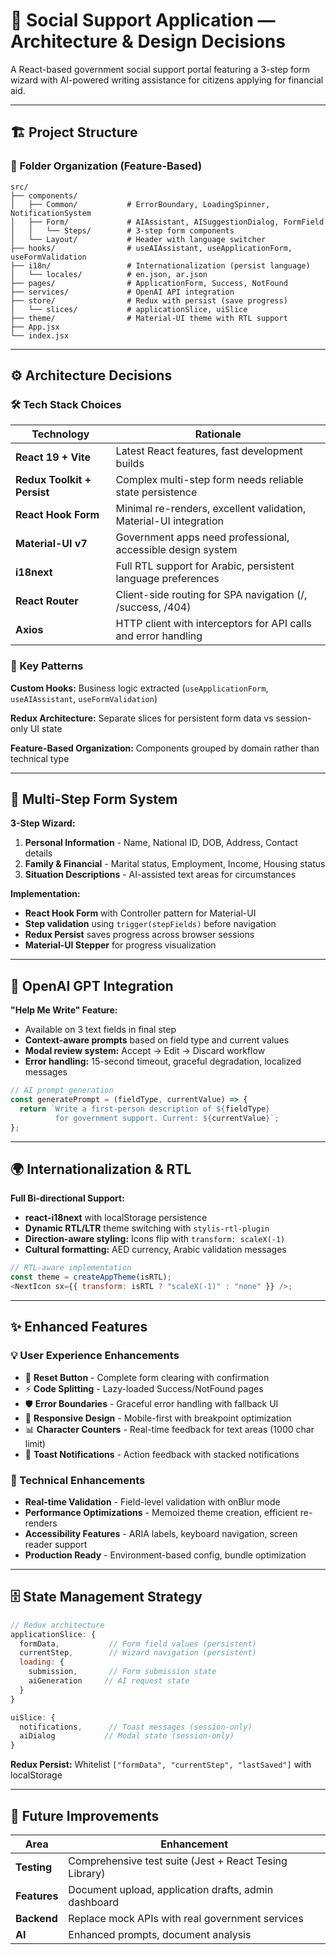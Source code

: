 # 🚀 Social Support Application — Architecture & Design Decisions

A React-based government social support portal featuring a 3-step form wizard with AI-powered writing assistance for citizens applying for financial aid.

---

## 🏗️ Project Structure

### 📂 Folder Organization (Feature-Based)

```
src/
├── components/
│   ├── Common/           # ErrorBoundary, LoadingSpinner, NotificationSystem
│   ├── Form/             # AIAssistant, AISuggestionDialog, FormField
│   │   └── Steps/        # 3-step form components
│   └── Layout/           # Header with language switcher
├── hooks/                # useAIAssistant, useApplicationForm, useFormValidation
├── i18n/                 # Internationalization (persist language)
│   └── locales/          # en.json, ar.json
├── pages/                # ApplicationForm, Success, NotFound
├── services/             # OpenAI API integration
├── store/                # Redux with persist (save progress)
│   └── slices/           # applicationSlice, uiSlice
├── theme/                # Material-UI theme with RTL support
├── App.jsx
└── index.jsx
```

---

## ⚙️ Architecture Decisions

### 🛠️ Tech Stack Choices

| Technology                  | Rationale                                                         |
| --------------------------- | ----------------------------------------------------------------- |
| **React 19 + Vite**         | Latest React features, fast development builds                    |
| **Redux Toolkit + Persist** | Complex multi-step form needs reliable state persistence          |
| **React Hook Form**         | Minimal re-renders, excellent validation, Material-UI integration |
| **Material-UI v7**          | Government apps need professional, accessible design system       |
| **i18next**                 | Full RTL support for Arabic, persistent language preferences      |
| **React Router**            | Client-side routing for SPA navigation (/, /success, /404)        |
| **Axios**                   | HTTP client with interceptors for API calls and error handling    |

### 🎯 Key Patterns

**Custom Hooks:** Business logic extracted (`useApplicationForm`, `useAIAssistant`, `useFormValidation`)

**Redux Architecture:** Separate slices for persistent form data vs session-only UI state

**Feature-Based Organization:** Components grouped by domain rather than technical type

---

## 📝 Multi-Step Form System

**3-Step Wizard:**

1. **Personal Information** - Name, National ID, DOB, Address, Contact details
2. **Family & Financial** - Marital status, Employment, Income, Housing status
3. **Situation Descriptions** - AI-assisted text areas for circumstances

**Implementation:**

- **React Hook Form** with Controller pattern for Material-UI
- **Step validation** using `trigger(stepFields)` before navigation
- **Redux Persist** saves progress across browser sessions
- **Material-UI Stepper** for progress visualization

---

## 🤖 OpenAI GPT Integration

**"Help Me Write" Feature:**

- Available on 3 text fields in final step
- **Context-aware prompts** based on field type and current values
- **Modal review system:** Accept → Edit → Discard workflow
- **Error handling:** 15-second timeout, graceful degradation, localized messages

```javascript
// AI prompt generation
const generatePrompt = (fieldType, currentValue) => {
  return `Write a first-person description of ${fieldType} 
          for government support. Current: ${currentValue}`;
};
```

---

## 🌍 Internationalization & RTL

**Full Bi-directional Support:**

- **react-i18next** with localStorage persistence
- **Dynamic RTL/LTR** theme switching with `stylis-rtl-plugin`
- **Direction-aware styling:** Icons flip with `transform: scaleX(-1)`
- **Cultural formatting:** AED currency, Arabic validation messages

```javascript
// RTL-aware implementation
const theme = createAppTheme(isRTL);
<NextIcon sx={{ transform: isRTL ? "scaleX(-1)" : "none" }} />;
```

---

## ✨ Enhanced Features

### 💡 User Experience Enhancements

- 🔄 **Reset Button** - Complete form clearing with confirmation
- ⚡ **Code Splitting** - Lazy-loaded Success/NotFound pages
- 🛡️ **Error Boundaries** - Graceful error handling with fallback UI
- 📱 **Responsive Design** - Mobile-first with breakpoint optimization
- 📊 **Character Counters** - Real-time feedback for text areas (1000 char limit)
- 🔔 **Toast Notifications** - Action feedback with stacked notifications

### 🔧 Technical Enhancements

- **Real-time Validation** - Field-level validation with onBlur mode
- **Performance Optimizations** - Memoized theme creation, efficient re-renders
- **Accessibility Features** - ARIA labels, keyboard navigation, screen reader support
- **Production Ready** - Environment-based config, bundle optimization

---

## 🗄️ State Management Strategy

```javascript
// Redux architecture
applicationSlice: {
  formData,           // Form field values (persistent)
  currentStep,        // Wizard navigation (persistent)
  loading: {
    submission,       // Form submission state
    aiGeneration     // AI request state
  }
}

uiSlice: {
  notifications,      // Toast messages (session-only)
  aiDialog           // Modal state (session-only)
}
```

**Redux Persist:** Whitelist `["formData", "currentStep", "lastSaved"]` with localStorage

---

## 🎯 Future Improvements

| Area         | Enhancement                                            |
| ------------ | ------------------------------------------------------ |
| **Testing**  | Comprehensive test suite (Jest + React Tesing Library) |
| **Features** | Document upload, application drafts, admin dashboard   |
| **Backend**  | Replace mock APIs with real government services        |
| **AI**       | Enhanced prompts, document analysis                    |
